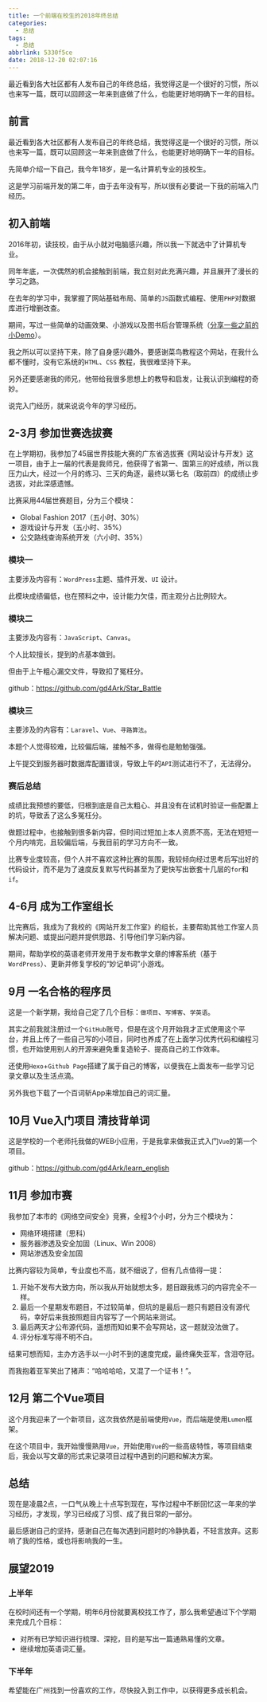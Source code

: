 ```yaml
---
title: 一个前端在校生的2018年终总结
categories:
  - 总结
tags:
  - 总结
abbrlink: 5330f5ce
date: 2018-12-20 02:07:16
---
```


<div class="excerpt">
    最近看到各大社区都有人发布自己的年终总结，我觉得这是一个很好的习惯，所以也来写一篇，既可以回顾这一年来到底做了什么，也能更好地明确下一年的目标。
</div>
<!-- more -->


## 前言

最近看到各大社区都有人发布自己的年终总结，我觉得这是一个很好的习惯，所以也来写一篇，既可以回顾这一年来到底做了什么，也能更好地明确下一年的目标。

先简单介绍一下自己，我今年18岁，是一名计算机专业的技校生。

这是学习前端开发的第二年，由于去年没有写，所以很有必要说一下我的前端入门经历。

## 初入前端

2016年初，读技校，由于从小就对电脑感兴趣，所以我一下就选中了计算机专业。

同年年底，一次偶然的机会接触到前端，我立刻对此充满兴趣，并且展开了漫长的学习之路。

在去年的学习中，我掌握了网站基础布局、简单的`JS`函数式编程、使用`PHP`对数据库进行增删改查。

期间，写过一些简单的动画效果、小游戏以及图书后台管理系统（[分享一些之前的小Demo](https://gd4ark.github.io/2018/09/13/分享一些之前的小Demo（前端开发）/)）。

我之所以可以坚持下来，除了自身感兴趣外，要感谢菜鸟教程这个网站，在我什么都不懂时，没有它系统的`HTML`、`CSS` 教程，我很难坚持下来。

另外还要感谢我的师兄，他带给我很多思想上的教导和启发，让我认识到编程的奇妙。

说完入门经历，就来说说今年的学习经历。

## 2-3月 参加世赛选拔赛

在上学期初，我参加了45届世界技能大赛的广东省选拔赛《网站设计与开发》这一项目，由于上一届的代表是我师兄，他获得了省第一、国第三的好成绩，所以我压力山大，经过一个月的练习、三天的角逐，最终以第七名（取前四）的成绩止步选拔，对此深感遗憾。

比赛采用44届世赛题目，分为三个模块：

- Global Fashion 2017（五小时、30%）
- 游戏设计与开发（五小时、35%）
- 公交路线查询系统开发（六小时、35%）

### 模块一

主要涉及内容有：`WordPress`主题、插件开发、`UI` 设计。

此模块成绩偏低，也在预料之中，设计能力欠佳，而主观分占比例较大。

### 模块二

主要涉及内容有：`JavaScript`、`Canvas`。

个人比较擅长，提到的点基本做到。

但由于上午粗心漏交文件，导致扣了冤枉分。

github：https://github.com/gd4Ark/Star_Battle

### 模块三

主要涉及的内容有：`Laravel`、`Vue`、`寻路算法`。

本题个人觉得较难，比较偏后端，接触不多，做得也是勉勉强强。

上午提交到服务器时数据库配置错误，导致上午的`API`测试进行不了，无法得分。

### 赛后总结

成绩比我预想的要低，归根到底是自己太粗心、并且没有在试机时验证一些配置上的坑，导致丢了这么多冤枉分。

做题过程中，也接触到很多新内容，但时间过短加上本人资质不高，无法在短短一个月内啃完，且较偏后端，与我目前的学习方向不一致。

比赛专业度较高，但个人并不喜欢这种比赛的氛围，我较倾向经过思考后写出好的代码设计，而不是为了速度反复默写代码甚至为了更快写出嵌套十几层的`for`和`if`。

## 4-6月 成为工作室组长

比完赛后，我成为了我校的《网站开发工作室》的组长，主要帮助其他工作室人员解决问题、或提出问题并提供思路、引导他们学习新内容。

期间，帮助学校的英语老师开发用于发布教学文章的博客系统（基于`WordPress`）、更新并修复学校的“妙记单词”小游戏。

## 9月 一名合格的程序员

这是一个新学期，我给自己定了几个目标：`做项目`、`写博客`、`学英语`。

其实之前我就注册过一个`GitHub`账号，但是在这个月开始我才正式使用这个平台，并且上传了一些自己写的小项目，同时也养成了在上面学习优秀代码和编程习惯，也开始使用别人的开源来避免重复造轮子、提高自己的工作效率。

还使用`Hexo`+`Github Page`搭建了属于自己的博客，以便我在上面发布一些学习记录文章以及生活点滴。

另外我也下载了一个百词斩App来增加自己的词汇量。

## 10月 Vue入门项目 清技背单词

这是学校的一个老师托我做的WEB小应用，于是我拿来做我正式入门`Vue`的第一个项目。

github：https://github.com/gd4Ark/learn_english

## 11月 参加市赛

我参加了本市的《网络空间安全》竞赛，全程3个小时，分为三个模块为：

- 网络环境搭建（思科）
- 服务器渗透及安全加固（Linux、Win 2008）
- 网站渗透及安全加固

比赛内容较为简单，专业度也不高，就不细说了，但有几点值得一提：

1. 开始不发布大致方向，所以我从开始就想太多，题目跟我练习的内容完全不一样。
2. 最后一个星期发布题目，不过较简单，但坑的是最后一题只有题目没有源代码，幸好后来我按照题目内容写了一个网站来测试。
3. 最后两天才公布源代码，遥想而知如果不会写网站，这一题就没法做了。
4. 评分标准写得不明不白。

结果可想而知，主办方选手以一小时不到的速度完成，最终痛失亚军，含泪夺冠。

而我抱着亚军笑出了猪声：“哈哈哈哈，又混了一个证书！”。

## 12月 第二个Vue项目

这个月我迎来了一个新项目，这次我依然是前端使用`Vue`，而后端是使用`Lumen`框架。

在这个项目中，我开始慢慢熟用`Vue`，开始使用`Vue`的一些高级特性，等项目结束后，我会以写文章的形式来记录项目过程中遇到的问题和解决方案。

## 总结

现在是凌晨2点，一口气从晚上十点写到现在，写作过程中不断回忆这一年来的学习经历，才发现，学习已经成了习惯、成了我日常的一部分。

最后感谢自己的坚持，感谢自己在每次遇到问题时的冷静执着，不轻言放弃。这影响了我的性格，或也将影响我的一生。

## 展望2019

### 上半年

在校时间还有一个学期，明年6月份就要离校找工作了，那么我希望通过下个学期来完成几个目标：

- 对所有已学知识进行梳理、深挖，目的是写出一篇通熟易懂的文章。
- 继续增加英语词汇量。

### 下半年

希望能在广州找到一份喜欢的工作，尽快投入到工作中，以获得更多成长机会。

